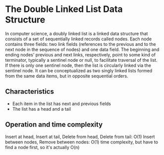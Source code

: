 # The Double Linked List Data Structure

In computer science, a doubly linked list is a linked data structure that consists of a set of sequentially linked 
records called nodes. Each node contains three fields: two link fields (references to the previous and to the next node 
in the sequence of nodes) and one data field. The beginning and ending nodes' previous and next links, respectively, 
point to some kind of terminator, typically a sentinel node or null, to facilitate traversal of the list. 
If there is only one sentinel node, then the list is circularly linked via the sentinel node. It can be conceptualized 
as two singly linked lists formed from the same data items, but in opposite sequential orders.

## Characteristics

- Each item in the list has next and previous fields
- The list has a head and a tail

## Operation and time complexity

Insert at head, Insert at tail, Delete from head, Delete from tail: O(1)
Insert between nodes, Remove between nodes: O(1) time complexity, but have to find a node first, so it's actually O(n)